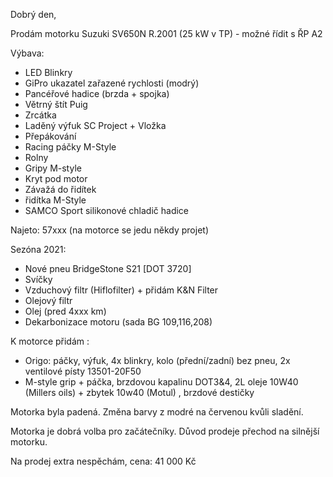 Dobrý den,

Prodám motorku Suzuki SV650N R.2001 (25 kW v TP) - možné řídit s ŘP A2

Výbava:
- LED Blinkry
- GiPro ukazatel zařazené rychlosti (modrý)
- Pancéřové hadice (brzda + spojka)
- Větrný štít Puig
- Zrcátka
- Laděný výfuk SC Project + Vložka
- Přepákování
- Racing páčky M-Style
- Rolny
- Gripy M-style
- Kryt pod motor
- Závažá do řidítek
- řidítka M-Style
- SAMCO Sport silikonové chladič hadice

Najeto: 57xxx (na motorce se jedu někdy projet)

Sezóna 2021:
- Nové pneu BridgeStone S21 [DOT 3720]
- Svíčky
- Vzduchový filtr (Hiflofilter) + přidám K&N Filter 
- Olejový filtr
- Olej (pred 4xxx km)
- Dekarbonizace motoru (sada BG 109,116,208)

K motorce přidám :
- Origo: páčky, výfuk, 4x blinkry, kolo (přední/zadní) bez pneu, 2x ventilové písty 13501-20F50
- M-style grip + páčka, brzdovou kapalinu DOT3&4, 2L oleje 10W40 (Millers oils) + zbytek 10w40 (Motul) , brzdové destičky

Motorka byla padená. Změna barvy z modré na červenou kvůli sladění.

Motorka je dobrá volba pro začátečníky. Důvod prodeje přechod na silnější motorku.

Na prodej extra nespěchám, cena: 41 000 Kč
